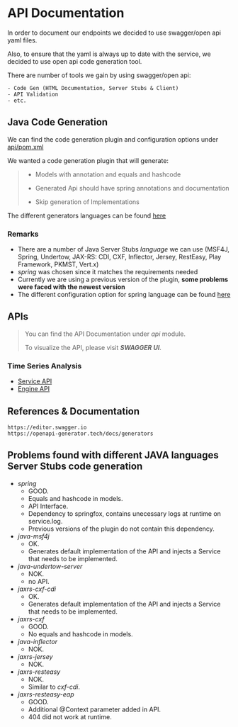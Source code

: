 # API Documentation

In order to document our endpoints we decided to use swagger/open api yaml files.

Also, to ensure that the yaml is always up to date with the service, we decided to use open api code generation tool.

There are number of tools we gain by using swagger/open api:

    - Code Gen (HTML Documentation, Server Stubs & Client)
    - API Validation
    - etc.

## Java Code Generation

We can find the code generation plugin and configuration options under [api/pom.xml](../../../../api/pom.xml)

We wanted a code generation plugin that will generate:

> - Models with annotation and equals and hashcode
>
> - Generated Api should have spring annotations and documentation
>
> - Skip generation of Implementations

The different generators languages can be found [here](https://openapi-generator.tech/docs/generators)

### Remarks

- There are a number of Java Server Stubs _language_ we can use (MSF4J, Spring, Undertow, JAX-RS: CDI, CXF, Inflector, Jersey, RestEasy, Play Framework, PKMST, Vert.x)
- _spring_ was chosen since it matches the requirements needed
- Currently we are using a previous version of the plugin, **some problems were faced with the newest version**
- The different configuration option for spring language can be found [here](https://openapi-generator.tech/docs/generators/spring)

## APIs

> You can find the API Documentation under _api_ module.
>
> To visualize the API, please visit **_SWAGGER UI_**.

### Time Series Analysis

- [Service API](../../../../api/src/main/java/org/mlsk/api/timeseries/service/TimeSeriesAnalysisServiceApi.yaml)
- [Engine API](../../../../api/src/main/java/org/mlsk/api/timeseries/engine/TimeSeriesAnalysisEngineApi.yaml)

## References & Documentation

```text
https://editor.swagger.io
https://openapi-generator.tech/docs/generators
```

## Problems found with different JAVA languages Server Stubs code generation

- _spring_
  - GOOD.
  - Equals and hashcode in models.
  - API Interface.
  - Dependency to springfox, contains unecessary logs at runtime on service.log.
  - Previous versions of the plugin do not contain this dependency.
- _java-msf4j_
  - OK.
  - Generates default implementation of the API and injects a Service that needs to be implemented.
- _java-undertow-server_
  - NOK.
  - no API.
- _jaxrs-cxf-cdi_
  - OK.
  - Generates default implementation of the API and injects a Service that needs to be implemented.
- _jaxrs-cxf_
  - GOOD.
  - No equals and hashcode in models.
- _java-inflector_
  - NOK.
- _jaxrs-jersey_
  - NOK.
- _jaxrs-resteasy_
  - NOK.
  - Similar to _cxf-cdi_.
- _jaxrs-resteasy-eap_
  - GOOD.
  - Additional @Context parameter added in API.
  - 404 did not work at runtime.

